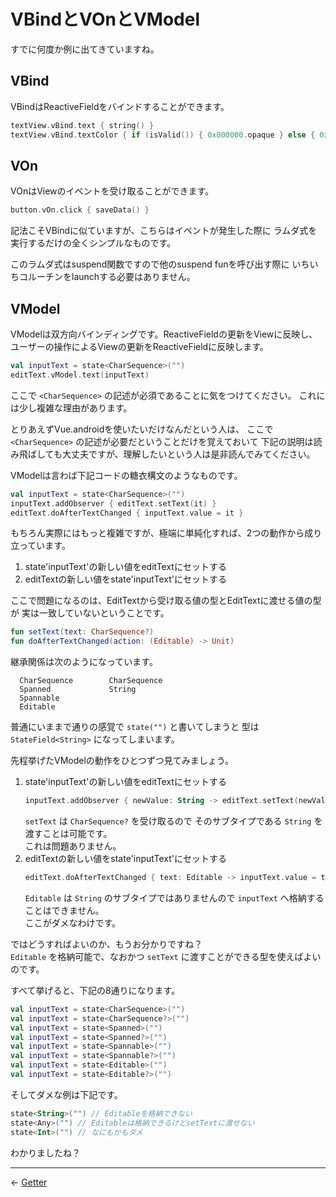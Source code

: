 
VBindとVOnとVModel
================================================================================

すでに何度か例に出てきていますね。

VBind
--------------------------------------------------------------------------------

VBindはReactiveFieldをバインドすることができます。
```kotlin
textView.vBind.text { string() }
textView.vBind.textColor { if (isValid()) { 0x000000.opaque } else { 0xff0000.opaque } }
```


VOn
--------------------------------------------------------------------------------

VOnはViewのイベントを受け取ることができます。
```kotlin
button.vOn.click { saveData() }
```
記法こそVBindに似ていますが、こちらはイベントが発生した際に
ラムダ式を実行するだけの全くシンプルなものです。

このラムダ式はsuspend関数ですので他のsuspend funを呼び出す際に
いちいちコルーチンをlaunchする必要はありません。


VModel
--------------------------------------------------------------------------------

VModelは双方向バインディングです。ReactiveFieldの更新をViewに反映し、
ユーザーの操作によるViewの更新をReactiveFieldに反映します。
```kotlin
val inputText = state<CharSequence>("")
editText.vModel.text(inputText)
```

ここで `<CharSequence>` の記述が必須であることに気をつけてください。
これには少し複雑な理由があります。

とりあえずVue.androidを使いたいだけなんだという人は、
ここで `<CharSequence>` の記述が必要だということだけを覚えておいて
下記の説明は読み飛ばしても大丈夫ですが、理解したいという人は是非読んでみてください。

VModelは言わば下記コードの糖衣構文のようなものです。
```kotlin
val inputText = state<CharSequence>("")
inputText.addObserver { editText.setText(it) }
editText.doAfterTextChanged { inputText.value = it }
```

もちろん実際にはもっと複雑ですが、極端に単純化すれば、2つの動作から成り立っています。

1. state'inputText'の新しい値をeditTextにセットする
1. editTextの新しい値をstate'inputText'にセットする

ここで問題になるのは、EditTextから受け取る値の型とEditTextに渡せる値の型が
実は一致していないということです。
```kotlin
fun setText(text: CharSequence?)
fun doAfterTextChanged(action: (Editable) -> Unit)
```

継承関係は次のようになっています。
```
  CharSequence        CharSequence
  Spanned             String
  Spannable
  Editable
```

普通にいままで通りの感覚で `state("")` と書いてしまうと
型は `StateField<String>` になってしまいます。

先程挙げたVModelの動作をひとつずつ見てみましょう。

1. state'inputText'の新しい値をeditTextにセットする  
    ```kotlin
    inputText.addObserver { newValue: String -> editText.setText(newValue) }
    ```
    `setText` は `CharSequence?` を受け取るので
    そのサブタイプである `String` を渡すことは可能です。  
    これは問題ありません。
1. editTextの新しい値をstate'inputText'にセットする  
    ```kotlin
    editText.doAfterTextChanged { text: Editable -> inputText.value = text }
    ```
    `Editable` は `String` のサブタイプではありませんので
    `inputText` へ格納することはできません。  
    ここがダメなわけです。

ではどうすればよいのか、もうお分かりですね？  
`Editable` を格納可能で、なおかつ `setText` に渡すことができる型を使えばよいのです。

すべて挙げると、下記の8通りになります。
```kotlin
val inputText = state<CharSequence>("")
val inputText = state<CharSequence?>("")
val inputText = state<Spanned>("")
val inputText = state<Spanned?>("")
val inputText = state<Spannable>("")
val inputText = state<Spannable?>("")
val inputText = state<Editable>("")
val inputText = state<Editable?>("")
```

そしてダメな例は下記です。
```kotlin
state<String>("") // Editableを格納できない
state<Any>("") // Editableは格納できるけどsetTextに渡せない
state<Int>("") // なにもかもダメ
```

わかりましたね？


* * * * * * * * * * * * * * * * * * * * * * * * * * * * * * * * * * * * * * * *

← [Getter](Getters.md)

